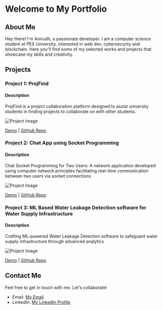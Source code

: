 # Welcome to My Portfolio

## About Me

Hey there! I'm Anirudh, a passionate developer. I am a computer science student at PES University, interested in web dev, cybersecurity and blockchain. Here you'll find some of my selected works and projects that showcase my skills and creativity.

## Projects

### Project 1: ProjFind

#### Description
ProjFind is a project collaboration platform designed to assist university students in finding projects to collaborate on with other students.

![Project Image](/assets/projfind.jpg)

[Demo](#) | [GitHub Repo](#)

### Project 2: Chat App using Socket Programming

#### Description

Chat Socket Programming for Two Users: A network application developed using computer network principles facilitating real-time communication between two users via socket connections

![Project Image]()

[Demo](#) | [GitHub Repo](#)

### Project 3: ML Based Water Leakage Detection software for Water Supply Infrastructure

#### Description
Crafting ML-powered Water Leakage Detection software to safeguard water supply infrastructure through advanced analytics

![Project Image]()

[Demo](#) | [GitHub Repo](#)

## Contact Me

Feel free to get in touch with me. Let's collaborate!

- Email: [My Email](mailto:anirudhpkofficial@gmail.com)
- LinkedIn: [My LinkedIn Profile](https://www.linkedin.com/in/anirudh-parsi-kamalakar)

